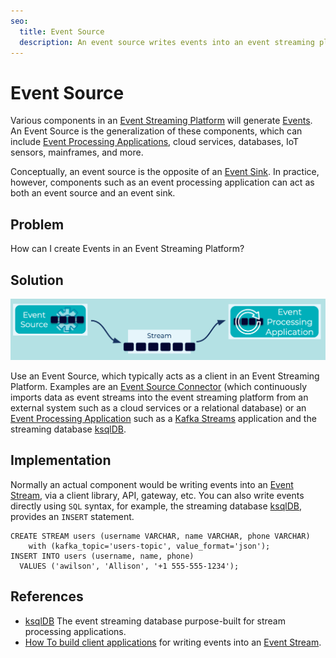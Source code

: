 ```yaml
---
seo:
  title: Event Source
  description: An event source writes events into an event streaming platform.
---
```


# Event Source 
Various components in an [Event Streaming Platform](../event-stream/event-streaming-platform.md) will generate [Events](../event/event.md). An Event Source is the generalization of these components, which can include [Event Processing Applications](../event-processing/event-processing-application.md), cloud services, databases, IoT sensors, mainframes, and more.

Conceptually, an event source is the opposite of an [Event Sink](../event-sink/event-sink.md). In practice, however, components such as an event processing application can act as both an event source and an event sink.

## Problem
How can I create Events in an Event Streaming Platform?

## Solution
![event-source](../img/event-source.png)

Use an Event Source, which typically acts as a client in an Event Streaming Platform. Examples are an [Event Source Connector](../event-source/event-source-connector.md) (which continuously imports data as event streams into the event streaming platform from an external system such as a cloud services or a relational database) or an [Event Processing Application](../event-processing/event-processing-application.md) such as a [Kafka Streams](https://docs.confluent.io/platform/current/streams/index.html) application and the streaming database [ksqlDB](https://ksqldb.io/).

## Implementation
Normally an actual component would be writing events into an [Event Stream](../event-stream/event-stream.md), via a client library, API, gateway, etc.
You can also write events directly using `SQL` syntax, for example, the streaming database [ksqlDB](https://ksqldb.io/), provides an `INSERT` statement.
```
CREATE STREAM users (username VARCHAR, name VARCHAR, phone VARCHAR)
	with (kafka_topic='users-topic', value_format='json');
INSERT INTO users (username, name, phone)
  VALUES ('awilson', 'Allison', '+1 555-555-1234');
```

## References
* [ksqlDB](https://ksqldb.io/) The event streaming database purpose-built for stream processing applications.
* [How To build client applications](https://docs.confluent.io/cloud/current/client-apps/index.html) for writing events into an [Event Stream](../event-stream/event-stream.md).
